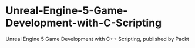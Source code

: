 # Unreal-Engine-5-Game-Development-with-C-Scripting
Unreal Engine 5 Game Development with C++ Scripting, published by Packt
